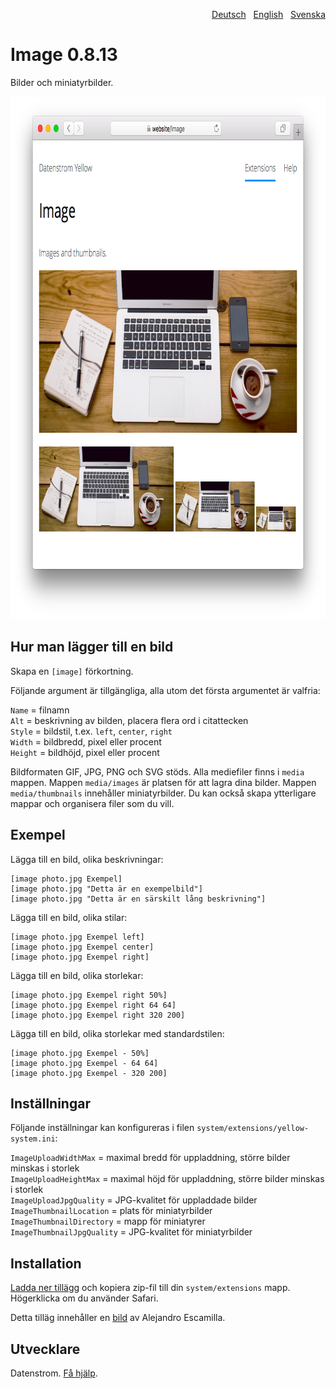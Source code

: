 <p align="right"><a href="README-de.md">Deutsch</a> &nbsp; <a href="README.md">English</a> &nbsp; <a href="README-sv.md">Svenska</a></p>

Image 0.8.13
============
Bilder och miniatyrbilder.

<p align="center"><img src="image-screenshot.png?raw=true" width="795" height="836" alt="Skärmdump"></p>

## Hur man lägger till en bild

Skapa en `[image]` förkortning.

Följande argument är tillgängliga, alla utom det första argumentet är valfria:
 
`Name` = filnamn  
`Alt` = beskrivning av bilden, placera flera ord i citattecken  
`Style` = bildstil, t.ex. `left`, `center`, `right`  
`Width` = bildbredd, pixel eller procent  
`Height` = bildhöjd, pixel eller procent  

Bildformaten GIF, JPG, PNG och SVG stöds. Alla mediefiler finns i `media` mappen.
Mappen `media/images` är platsen för att lagra dina bilder. Mappen `media/thumbnails` innehåller miniatyrbilder. Du kan också skapa ytterligare mappar och organisera filer som du vill.

## Exempel

Lägga till en bild, olika beskrivningar:

    [image photo.jpg Exempel]
    [image photo.jpg "Detta är en exempelbild"]
    [image photo.jpg "Detta är en särskilt lång beskrivning"]

Lägga till en bild, olika stilar:

    [image photo.jpg Exempel left]
    [image photo.jpg Exempel center]
    [image photo.jpg Exempel right]

Lägga till en bild, olika storlekar:

    [image photo.jpg Exempel right 50%]
    [image photo.jpg Exempel right 64 64]
    [image photo.jpg Exempel right 320 200]

Lägga till en bild, olika storlekar med standardstilen:

    [image photo.jpg Exempel - 50%]
    [image photo.jpg Exempel - 64 64]
    [image photo.jpg Exempel - 320 200]

## Inställningar

Följande inställningar kan konfigureras i filen `system/extensions/yellow-system.ini`:

`ImageUploadWidthMax` = maximal bredd för uppladdning, större bilder minskas i storlek  
`ImageUploadHeightMax` = maximal höjd för uppladdning, större bilder minskas i storlek  
`ImageUploadJpgQuality` = JPG-kvalitet för uppladdade bilder  
`ImageThumbnailLocation` = plats för miniatyrbilder  
`ImageThumbnailDirectory` = mapp för miniatyrer  
`ImageThumbnailJpgQuality` = JPG-kvalitet för miniatyrbilder  

## Installation

[Ladda ner tillägg](https://github.com/datenstrom/yellow-extensions/raw/master/zip/image.zip) och kopiera zip-fil till din `system/extensions` mapp. Högerklicka om du använder Safari.

Detta tilläg innehåller en [bild](https://unsplash.com/photos/xII7efH1G6o) av Alejandro Escamilla.

## Utvecklare

Datenstrom. [Få hjälp](https://datenstrom.se/sv/yellow/help/).
